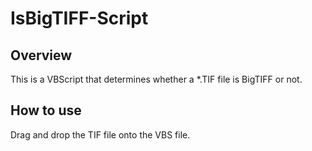 # IsBigTIFF-Script

## Overview
This is a VBScript that determines whether a *.TIF file is BigTIFF or not.

## How to use
Drag and drop the TIF file onto the VBS file.
